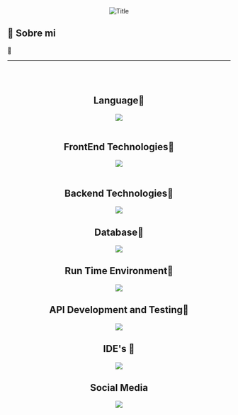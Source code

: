 <!--Header Image-->

<!--Header Name GIF or Animation-->
<div align="center">
  <img src="https://readme-typing-svg.herokuapp.com?font=Architects+Daughter&color=%ffffff&size=50&center=true&vCenter=true&height=60&width=600&lines=Heyyy!+I'm+Gonzalo+Koc;Welcome+to+my+profile!" alt="Title"></img>
</div>

<!--- About me-->
## 🚀 Sobre mi  

👋   

---
<br><br>

<!---Language-->
<div align="center">
  <h2 align="center">Language🚀</h2>
  <img src="https://skillicons.dev/icons?i=java,js,ts&perline=10" />
</div>
<br>

<!--FrontEnd Technologies-->
<div align="center">
  <h2 align="center">FrontEnd Technologies🚀</h2>
  <img src="https://skillicons.dev/icons?i=react&perline=10" />     
</div>
<br>


<!--Backend Tecnologies-->
<div align="center">
  <h2 align="center">Backend Technologies🚀</h2>
  <img src="https://skillicons.dev/icons?i=spring&perline=10" />
</div>


<!--Database-->
<div align="center">
  <h2 align="center">Database🚀</h2>
  <img src="https://skillicons.dev/icons?i=mysql&perline=10" />
</div>


<!--Run Time Environment-->
<div align="center">
    <h2 align="center">Run Time Environment🚀</h2>
    <img src="https://skillicons.dev/icons?i=java,js,html,css,ts&perline=10" />
</div>


<!--API Development and Testing-->
<div align="center">
  <h2 align="center">API Development and Testing🚀</h2>
  <img src="https://skillicons.dev/icons?i=postman&perline=10" />
</div>


<!--IDE'S-->
<div align="center">
  <h2 align="center">IDE's 🚀</h2>
  <img src="https://skillicons.dev/icons?i=vscode,eclipse&perline=10" />
</div>


<!--Connect With ME icons and links-->
<div align="center">
  <h2>Social Media</h2>
<a href="https://www.linkedin.com/in/gonzalo-sebastian-k-9b336b216/" target="_blank"><img src="https://skillicons.dev/icons?i=linkedin&perline=10" /></a>
</div>
